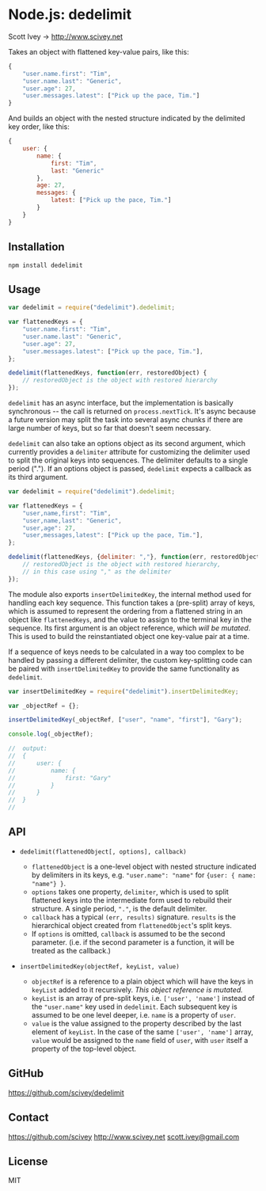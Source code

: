 
Node.js: dedelimit
=================
Scott Ivey -> http://www.scivey.net

Takes an object with flattened key-value pairs, like this:

```javascript
{
	"user.name.first": "Tim",
	"user.name.last": "Generic",
	"user.age": 27,
	"user.messages.latest": ["Pick up the pace, Tim."]
}
```

And builds an object with the nested structure indicated by the delimited key order, like this:

```javascript
{
	user: {
		name: {
			first: "Tim",
			last: "Generic"
		},
		age: 27,
		messages: {
			latest: ["Pick up the pace, Tim."]
		}
	}
}
```


Installation
------------

    npm install dedelimit


Usage
------------
```javascript
var dedelimit = require("dedelimit").dedelimit;

var flattenedKeys = {
	"user.name.first": "Tim",
	"user.name.last": "Generic",
	"user.age": 27,
	"user.messages.latest": ["Pick up the pace, Tim."],
};

dedelimit(flattenedKeys, function(err, restoredObject) {
	// restoredObject is the object with restored hierarchy
});
```

`dedelimit` has an async interface, but the implementation is basically synchronous -- the call is returned on `process.nextTick`.  It's async because a future version may split the task into several async chunks if there are large number of keys, but so far that doesn't seem necessary.

`dedelimit` can also take an options object as its second argument, which currently provides a `delimiter` attribute for customizing the delimiter used to split the original keys into sequences.  The delimiter defaults to a single period (".").  If an options object is passed, `dedelimit` expects a callback as its third argument.

```javascript
var dedelimit = require("dedelimit").dedelimit;

var flattenedKeys = {
	"user,name,first": "Tim",
	"user,name,last": "Generic",
	"user,age": 27,
	"user,messages,latest": ["Pick up the pace, Tim."],
};

dedelimit(flattenedKeys, {delimiter: ","}, function(err, restoredObject) {
	// restoredObject is the object with restored hierarchy,
	// in this case using "," as the delimiter
});
```

The module also exports `insertDelimitedKey`, the internal method used for handling each key sequence.  This function takes a (pre-split) array of keys, which is assumed to represent the ordering from a flattened string in an object like `flattenedKeys`, and the value to assign to the terminal key in the sequence.  Its first argument is an object reference, which _will be mutated_.  This is used to build the reinstantiated object one key-value pair at a time.

If a sequence of keys needs to be calculated in a way too complex to be handled by passing a different delimiter, the custom key-splitting code can be paired with `insertDelimitedKey` to provide the same functionality as `dedelimit`.


```javascript
var insertDelimitedKey = require("dedelimit").insertDelimitedKey;

var _objectRef = {};

insertDelimitedKey(_objectRef, ["user", "name", "first"], "Gary");

console.log(_objectRef);

//	output:
//	{
//		user: {
//			name: {
//				first: "Gary"
//			}
//		}
//	}
//

```


API
------------

- `dedelimit(flattenedObject[, options], callback)` 
	- `flattenedObject` is a one-level object with nested structure indicated by delimiters in its keys, e.g. `"user.name": "name"` for `{user: { name: "name"} }`.
	- `options` takes one property, `delimiter`, which is used to split flattened keys into the intermediate form used to rebuild their structure.  A single period, `"."`, is the default delimiter.
	- `callback` has a typical `(err, results)` signature.  `results` is the hierarchical object created from `flattenedObject`'s split keys.
	- If `options` is omitted, `callback` is assumed to be the second parameter.  (i.e. if the second parameter is a function, it will be treated as the callback.)

- `insertDelimitedKey(objectRef, keyList, value)`
	- `objectRef` is a reference to a plain object which will have the keys in `keyList` added to it recursively.  _This object reference is mutated._
	- `keyList` is an array of pre-split keys, i.e. `['user', 'name']` instead of the `"user.name"` key used in `dedelimit`.  Each subsequent key is assumed to be one level deeper, i.e. `name` is a property of `user`.
	- `value` is the value assigned to the property described by the last element of `keyList`.  In the case of the same `['user', 'name']` array, `value` would be assigned to the `name` field of `user`, with `user` itself a property of the top-level object.



GitHub
------------
https://github.com/scivey/dedelimit


Contact
------------
https://github.com/scivey
http://www.scivey.net
scott.ivey@gmail.com

License
------------
MIT
